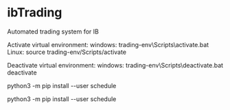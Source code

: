 # ibTrading
Automated trading system for IB


Activate virtual environment:
windows:
trading-env\Scripts\activate.bat
Linux:
source trading-env/Scripts/activate

Deactivate virtual environment:
windows:
trading-env\Scripts\deactivate.bat
deactivate


python3 -m pip install --user schedule

python3 -m pip install --user schedule

